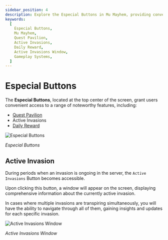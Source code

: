 ```yaml
---
sidebar_position: 4
description: Explore the Especial Buttons in Mu Mayhem, providing convenient access to Quest Pavilion, Active Invasions, and Daily Rewards. Learn about the Active Invasions feature and how to navigate through ongoing server invasions.
keywords:
  [
    Especial Buttons,
    Mu Mayhem,
    Quest Pavilion,
    Active Invasions,
    Daily Reward,
    Active Invasions Window,
    Gameplay Systems,
  ]
---
```


# Especial Buttons

The **Especial Buttons**, located at the top center of the screen, grant users convenient access to a range of noteworthy features, including:

- [Quest Pavilion](/gameplay-systems/quest-pavilion)
- Active Invasions
- [Daily Reward](/gameplay-systems/daily-reward)

![Especial Buttons](/img/client-features/buttons.jpg)

_Especial Buttons_

## Active Invasion

During periods when an invasion is ongoing in the server, the `Active Invasions` Button becomes accessible.

Upon clicking this button, a window will appear on the screen, displaying comprehensive information about the currently active invasion.

In cases where multiple invasions are transpiring simultaneously, you will have the ability to navigate through all of them, gaining insights and updates for each specific invasion.

![Active Invasions Window](/img/client-features/active-invasions.jpg)

_Active Invasions Window_

